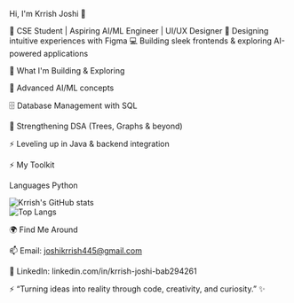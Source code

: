 Hi, I'm Krrish Joshi 👋

🚀 CSE Student | Aspiring AI/ML Engineer | UI/UX Designer
🎨 Designing intuitive experiences with Figma
💻 Building sleek frontends & exploring AI-powered applications

🚧 What I'm Building & Exploring

🤖 Advanced AI/ML concepts

🗄️ Database Management with SQL

🌳 Strengthening DSA (Trees, Graphs & beyond)

⚡ Leveling up in Java & backend integration

⚡ My Toolkit

Languages
Python 


![Krrish's GitHub stats](https://github-readme-stats.vercel.app/api?username=krrish-joshi&show_icons=true&theme=radical)  
![Top Langs](https://github-readme-stats.vercel.app/api/top-langs/?username=krrish-joshi&layout=compact&theme=radical)



🌍 Find Me Around

📫 Email: joshikrrish445@gmail.com

💼 LinkedIn: linkedin.com/in/krrish-joshi-bab294261

⚡ “Turning ideas into reality through code, creativity, and curiosity.” ✨
